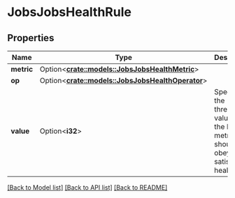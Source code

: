 # JobsJobsHealthRule

## Properties

Name | Type | Description | Notes
------------ | ------------- | ------------- | -------------
**metric** | Option<[**crate::models::JobsJobsHealthMetric**](JobsJobsHealthMetric.md)> |  | [optional]
**op** | Option<[**crate::models::JobsJobsHealthOperator**](JobsJobsHealthOperator.md)> |  | [optional]
**value** | Option<**i32**> | Specifies the threshold value that the health metric should obey to satisfy the health rule. | [optional]

[[Back to Model list]](../README.md#documentation-for-models) [[Back to API list]](../README.md#documentation-for-api-endpoints) [[Back to README]](../README.md)


